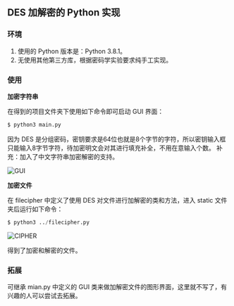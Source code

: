 ## DES 加解密的 Python 实现

### 环境

1. 使用的 Python 版本是：Python 3.8.1。
2. 无使用其他第三方库，根据密码学实验要求纯手工实现。

### 使用

**加密字符串**

在得到的项目文件夹下使用如下命令即可启动 GUI 界面：

```Python
$ python3 main.py
```

因为 DES 是分组密码，密钥要求是64位也就是8个字节的字符，所以密钥输入框只能输入8字节字符，待加密明文会对其进行填充补全，不用在意输入个数。
补充：加入了中文字符串加密解密的支持。

![GUI](static/gui.png)

**加密文件**

在 filecipher 中定义了使用 DES 对文件进行加解密的类和方法，进入 static 文件夹后运行如下命令：

```Python
$ python3 ../filecipher.py
```

![CIPHER](static/cipher.png)

得到了加密和解密的文件。

### 拓展

可继承 mian.py 中定义的 GUI 类来做加解密文件的图形界面，这里就不写了，有兴趣的人可以尝试去拓展。
